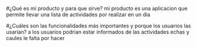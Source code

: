 #¿Qué es mi producto y para que sirve?
mi producto es una aplicacion que permite llevar una lista de actividades por realizar
en un dia

#¿Cuáles son las funcionalidades más importantes y porque los usuarios las usarían?
a los usuarios podrian estar informados de las actividades echas y caules le falta por hacer